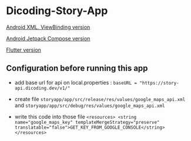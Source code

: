 # Dicoding-Story-App

[Android XML, ViewBinding version](https://github.com/MashudiSudonym/Dicoding-Story-App/tree/main)

[Android Jetpack Compose version](https://github.com/MashudiSudonym/Dicoding-Story-App/tree/jetpack-compose-version)

[Flutter version](https://github.com/MashudiSudonym/Dicoding-Story-App/tree/flutter-version)


## Configuration before running this app

* add base url for api on local.properties : ```baseURL = "https://story-api.dicoding.dev/v1/"```

* create file ```storyapp/app/src/release/res/values/google_maps_api.xml``` and ```storyapp/app/src/debug/res/values/google_maps_api.xml```

* write this code into those file ```<resources> <string name="google_maps_key" templateMergeStrategy="preserve" translatable="false">GET_KEY_FROM_GOOGLE_CONSOLE</string> </resources>```
